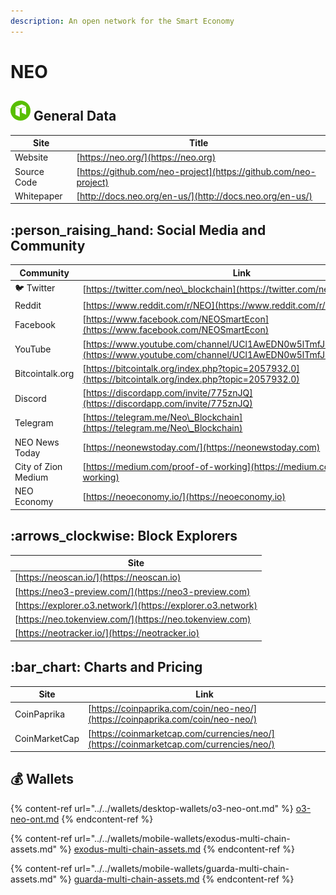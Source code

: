 ```yaml
---
description: An open network for the Smart Economy
---
```


# NEO

## <img src="../../.gitbook/assets/neo.png" alt="" data-size="original"> General Data

| Site        | Title                                                            |
| ----------- | ---------------------------------------------------------------- |
| Website     | [https://neo.org/](https://neo.org)                              |
| Source Code | [https://github.com/neo-project](https://github.com/neo-project) |
| Whitepaper  | [http://docs.neo.org/en-us/](http://docs.neo.org/en-us/)         |

## :person\_raising\_hand: Social Media and Community

| Community           | Link                                                                                                                               |
| ------------------- | ---------------------------------------------------------------------------------------------------------------------------------- |
| :bird: Twitter      | [https://twitter.com/neo\_blockchain](https://twitter.com/neo\_blockchain)                                                         |
| Reddit              | [https://www.reddit.com/r/NEO](https://www.reddit.com/r/NEO)                                                                       |
| Facebook            | [https://www.facebook.com/NEOSmartEcon](https://www.facebook.com/NEOSmartEcon)                                                     |
| YouTube             | [https://www.youtube.com/channel/UCl1AwEDN0w5lTmfJEMsY5Vw/videos](https://www.youtube.com/channel/UCl1AwEDN0w5lTmfJEMsY5Vw/videos) |
| Bitcointalk.org     | [https://bitcointalk.org/index.php?topic=2057932.0](https://bitcointalk.org/index.php?topic=2057932.0)                             |
| Discord             | [https://discordapp.com/invite/775znJQ](https://discordapp.com/invite/775znJQ)                                                     |
| Telegram            | [https://telegram.me/Neo\_Blockchain](https://telegram.me/Neo\_Blockchain)                                                         |
| NEO News Today      | [https://neonewstoday.com/](https://neonewstoday.com)                                                                              |
| City of Zion Medium | [https://medium.com/proof-of-working](https://medium.com/proof-of-working)                                                         |
| NEO Economy         | [https://neoeconomy.io/](https://neoeconomy.io)                                                                                    |

## :arrows\_clockwise: Block Explorers

| Site                                                        |
| ----------------------------------------------------------- |
| [https://neoscan.io/](https://neoscan.io)                   |
| [https://neo3-preview.com/](https://neo3-preview.com)       |
| [https://explorer.o3.network/](https://explorer.o3.network) |
| [https://neo.tokenview.com/](https://neo.tokenview.com)     |
| [https://neotracker.io/](https://neotracker.io)             |

## :bar\_chart: Charts and Pricing

| Site          | Link                                                                                   |
| ------------- | -------------------------------------------------------------------------------------- |
| CoinPaprika   | [https://coinpaprika.com/coin/neo-neo/](https://coinpaprika.com/coin/neo-neo/)         |
| CoinMarketCap | [https://coinmarketcap.com/currencies/neo/](https://coinmarketcap.com/currencies/neo/) |

## :moneybag: Wallets

{% content-ref url="../../wallets/desktop-wallets/o3-neo-ont.md" %}
[o3-neo-ont.md](../../wallets/desktop-wallets/o3-neo-ont.md)
{% endcontent-ref %}

{% content-ref url="../../wallets/mobile-wallets/exodus-multi-chain-assets.md" %}
[exodus-multi-chain-assets.md](../../wallets/mobile-wallets/exodus-multi-chain-assets.md)
{% endcontent-ref %}

{% content-ref url="../../wallets/mobile-wallets/guarda-multi-chain-assets.md" %}
[guarda-multi-chain-assets.md](../../wallets/mobile-wallets/guarda-multi-chain-assets.md)
{% endcontent-ref %}
